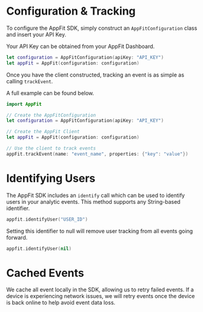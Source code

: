 # Configuration & Tracking

To configure the AppFit SDK, simply construct an `AppFitConfiguration` class and insert your API Key.

Your API Key can be obtained from your AppFit Dashboard.

```swift
let configuration = AppFitConfiguration(apiKey: "API_KEY")
let appFit = AppFit(configuration: configuration)
```

Once you have the client constructed, tracking an event is as simple as calling `trackEvent`.

A full example can be found below.

```swift
import AppFit

// Create the AppFitConfiguration
let configuration = AppFitConfiguration(apiKey: "API_KEY")

// Create the AppFit Client
let appFit = AppFit(configuration: configuration)

// Use the client to track events
appFit.trackEvent(name: "event_name", properties: {"key": "value"})
```

# Identifying Users

The AppFit SDK includes an `identify` call which can be used to identify users in your analytic events.
This method supports any String-based identifier.

```swift
appfit.identifyUser("USER_ID")
```

Setting this identifier to null will remove user tracking from all events going forward.

```swift
appfit.identifyUser(nil)
```

# Cached Events

We cache all event locally in the SDK, allowing us to retry failed events. If a device is experiencing network issues, we will retry events once the device is back online to help avoid event data loss.
